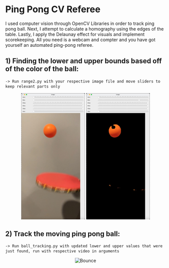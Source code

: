 # Ping Pong CV Referee
I used computer vision through OpenCV Libraries in order to track ping pong ball. Next, I attempt to calculate a homography using the edges of the table. Lastly, I apply the Delaunay effect for visuals and implement scorekeeping. All you need is a webcam and compter and you have got yourself an automated ping-pong referee.

## 1) Finding the lower and upper bounds based off of the color of the ball:
    -> Run range2.py with your respective image file and move sliders to keep relevant parts only

<div className="justify-content-between items-center">
<center>
    <img src="/images/before.jpeg" alt="Before" width="200"/>
    <span width="200"> </span>
    <img src="/images/after.jpeg" alt="After" width="200"/>
</center>
</div>



## 2) Track the moving ping pong ball:
    -> Run ball_tracking.py with updated lower and upper values that were just found, run with respective video in arguments

<div className="justify-content-between items-center">
<center>
    <img src="/images/bounceResult.gif" alt="Bounce" width="200"/>
</center>
</div>